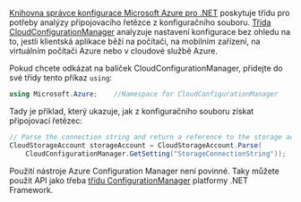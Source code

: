 [Knihovna správce konfigurace Microsoft Azure pro .NET](https://www.nuget.org/packages/Microsoft.WindowsAzure.ConfigurationManager/) poskytuje třídu pro potřeby analýzy připojovacího řetězce z konfiguračního souboru. [Třída CloudConfigurationManager](https://msdn.microsoft.com/library/azure/mt634650.aspx) analyzuje nastavení konfigurace bez ohledu na to, jestli klientská aplikace běží na počítači, na mobilním zařízení, na virtuálním počítači Azure nebo v cloudové službě Azure.

Pokud chcete odkázat na balíček CloudConfigurationManager, přidejte do své třídy tento příkaz `using`:

```csharp
using Microsoft.Azure;    //Namespace for CloudConfigurationManager
```

Tady je příklad, který ukazuje, jak z konfiguračního souboru získat připojovací řetězec:
```csharp
// Parse the connection string and return a reference to the storage account.
CloudStorageAccount storageAccount = CloudStorageAccount.Parse(
    CloudConfigurationManager.GetSetting("StorageConnectionString"));
```
Použití nástroje Azure Configuration Manager není povinné. Taky můžete použít API jako třeba [třídu ConfigurationManager](https://msdn.microsoft.com/library/system.configuration.configurationmanager.aspx) platformy .NET Framework.



<!--HONumber=Nov16_HO3-->


